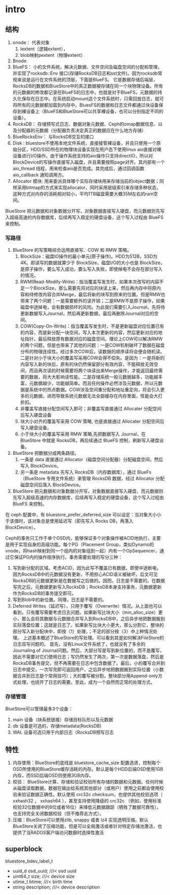 # intro

## 结构

1. onode： 代表对象
   1. lextent（逻辑extent），
   2. blob映射pextent（物理extent）
2. Bnode
3. BlueFS： 小的文件系统，解决元数据、文件空间及磁盘空间的分配和管理，并实现了rocksdb::Env 接口(存储RocksDB日志和sst文件)。因为rocksdb常规来说是运行在文件系统的顶层，下面是BlueFS。 它是数据存储后端层，RocksDB的数据和BlueStore中的真正数据被存储在同一个块物理设备。所有的元数据的修改都记录在BlueFS的日志中，也就是对于BlueFS，元数据的持久化保存在日志中。在系统启动mount这个文件系统时，只需回放日志，就可将所有的元数据都加载到内存中。BluesFS的数据和日志文件都通过块设备保存到裸设备上（BlueFS和BlueStore可以共享裸设备，也可以分别指定不同的设备）。
4. RocksDB： 存储预写式日志、数据对象元数据、Ceph的omap数据信息、以及分配器的元数据（分配器负责决定真正的数据应在什么地方存储）
5. BlueRocksEnv： 与RocksDB交互的接口
6. Disk : bluestore不使用本地文件系统，直接接管裸设备，并且只使用一个原始分区，HDD/SSD所在的物理块设备实现在用户态下使用linux aio直接对裸设备进行I/O操作。由于操作系统支持的aio操作只支持directIO，所以对BlockDevice的写操作直接写入磁盘，并且需要按照page对齐。其内部有一个aio_thread 线程，用来检查aio是否完成。其完成后，通过回调函数aio_callback 通知调用方。
7. Allocator 模块: 用来委派具体哪个实际存储块用来存储当前的object数据；同样采用bitmap的方式来实现allocator，同时采用层级索引来存储多种状态，这种方式对内存的消耗相对较小，平均1TB磁盘需要大概35M左右的ram空间。

BlueStore 把元数据和对象数据分开写，对象数据直接写入硬盘，而元数据则先写入超级高速的内存数据库，后续再写入稳定的硬盘设备，这个写入过程由 BlueFS 来控制。
 


### 写路径

1. BlueStore 的写策略综合运用直接写、COW 和 RMW 策略。
   1. BlockSize：磁盘IO操作的最小单元(原子操作)。HDD为512B，SSD为4K。即读写的数据就算少于 BlockSize，磁盘I/O的大小也是 BlockSize，是原子操作，要么写入成功，要么写入失败，即使掉电不会存在部分写入的情况。
   2. RWM(Read-Modify-Write)：指当覆盖写发生时，如果本次改写的内容不足一个BlockSize，那么需要先将对应的块读上来，然后再内存中将原内容和待修改内容合并Merge，最后将新的块写到原来的位置。但是RMW也带来了两个问题：一是需要额外的读开销；二是RMW不是原子操作，如果磁盘中途掉电，会有数据损坏的风险。为此我们需要引入Journal，先将待更新数据写入Journal，然后再更新数据，最后再删除Journal对应的空间。
   3. COW(Copy-On-Write)：指当覆盖写发生时，不是更新磁盘对应位置已有的内容，而是新分配一块空间，写入本次更新的内容，然后更新对应的地址指针，最后释放原有数据对应的磁盘空间。理论上COW可以解决RMW的两个问题，但是也带来了其他的问题：一是COW机制破坏了数据在磁盘分布的物理连续性。经过多次COW后，读数据的顺序读将会便会随机读。二是针对小于块大小的覆盖写采用COW会得不偿失。是因为：一是将新的内容写入新的块后，原有的块仍然保留部分有效内容，不能释放无效空间，而且再次读的时候需要将两个块读出来Merge操作，才能返回最终需要的数据，将大大影响读性能。二是存储系统一般元数据越多，功能越丰富，元数据越少，功能越简单。而且任何操作必然涉及元数据，所以元数据是系统中的热点数据。COW涉及空间重分配和地址重定向，将会引入更多的元数据，进而导致系统元数据无法全部缓存在内存里面，性能会大打折扣。
   4. 非覆盖写直接分配空间写入即可；非覆盖写直接通过 Allocater 分配空间后写入硬盘设备
   5. 块大小对齐的覆盖写采用 COW 策略, 也是直接通过 Allocater 分配空间后写入硬盘设备。
   6. 小于块大小的覆盖写采用 RMW 策略,先把数据写入 Journal，在 BlueStore 中就是 RocksDB，再后续通过 BlueFS 控制，刷新写入硬盘设备。
2. BlueStore 把数据分成两条路径。
   1. 一条是 data 直接通过 Allocator（磁盘空间分配器）分配磁盘空间，然后写入 BlockDevice。
   2. 另一条是 metadata 先写入 RocksDB（内存数据库），通过 BlueFs（BlueStore 专用文件系统）来管理 RocksDB 数据，经过 Allocator 分配磁盘空间后落入 BlockDevice。
3. BlueStore 把元数据和对象数据分开写，对象数据直接写入硬盘，而元数据则先写入超级高速的内存数据库，后续再写入稳定的硬盘设备，这个写入过程由 BlueFS 来控制。

在 ceph 配置中，有 bluestore_prefer_deferred_size 可以设定：当对象大小小于该值时，该对象总是使用延迟写（即先写入 Rocks DB，再落入 BlockDevice）。

Ceph的事务只工作于单个OSD内，能够保证多个对象操作被ACID地执行，主要是用于实现自身的高级功能。每个PG（Placement Group，类似Dynamo的vnode，将hash映射到同一个组内的对象组到一起）内有一个OpSequencer，通过它保证PG内的操作按序执行。事务需要处理的写分三种：

1. 写到新分配的区域。考虑ACID，因为此写不覆盖已有数据，即使中途断电，因为RocksDB中的元数据没有更新，不用担心ACID语义被破坏。后文可见RocksDB的元数据更新是在数据写之后做的。因而，日志是不需要的。在数据写完之后，元数据更新写入RocksDB；RocksDB本身支持事务，元数据更新作为RocksDB的事务提交即可。
2. 写到Blob中的新位置。同理，日志是不需要的。
3. Deferred Writes（延迟写），只用于覆写（Overwrite）情况。从上面也可以看到，只有覆写需要考虑日志问题。如果新写比块大小（min_alloc_size）更小，那么会将其数据与元数据合并写入到RocksDB中，之后异步地把数据搬到实际落盘位置；这就是日志了。如果新写比块大小更大，那么分割它，整块的部分写入新分配块中，即按（1）处理，；不足的部分按（3）中上种情况处理。
上述基本概述了BlueStore的写处理。可以看到其是如何解决FileStore的日志双写问题的。
首先，没有Linux文件系统了，也就没有了多余的Journaling of Journal问题。然后，大部分写是写到新位置的，而不是覆写，因此不需要对它们使用日志；写仍然发生了两次，第一次是数据落盘，然后是RocksDB事务提交，但不再需要在日志中包含数据了。最后，小的覆写合并到日志中提交，一次写完即可返回用户，之后异步地把数据搬到实际位置（小数据合并到日志是个常用技巧）；大的覆写被分割，整块部分用Append-only方式处理，也绕开了日志的需要。至此，成为一个自然而正常的处理方式。

 
### 存储管理 
BlueStore可以管理最多3个设备：
1. main 设备（块系统链接）存储目标队形以及元数据
2. db 设备是可选的，存储metadata(RocksDB)
3. WAL 设备可选只用于内部日志（RocksDB预写日志

## 特性
1. 内存使用：BlueStore的底线是 bluestore_cache_size 配置选贤，控制每个OSD所使用的BlueStore缓存消耗的内存。默认是每个HDD后端OSD使用1GB内存，而SSD后端OSD则使用3GB内存。
2. 校验： BlueStore计算、存储和验证校验所有存储的数据和元数据。任何时候从磁盘读取数据，数据在输出给系统其他部分（或用户）使用之前都会使用校验来验证数据正确性。默认使用 crc32c checksum，也提供其他校验选项（ xxhash32 ， xxhash64 ），甚至支持使用降级的 crc32c （例如，使用标准校验32位数据中的8位或者16位）来降低元数据跟踪（牺牲了数据可靠性）。也支持完全关闭数据校验（但不推荐此方式）。
3. 压缩：BlueStore可以使用zlib, snappy 或者 lz4 实现透明压缩。默认BlueStore关闭了压缩功能，但是可以全局激活或者针对特定存储池激活，也提供了当RADOS客户端访问数据时选择性激活


## superblock

bluestore_bdev_label_t    
- uuid_d osd_uuid;   ///< osd uuid
- uint64_t size;    ///< device size
- utime_t btime;    ///< birth time
- string description; ///< device description
